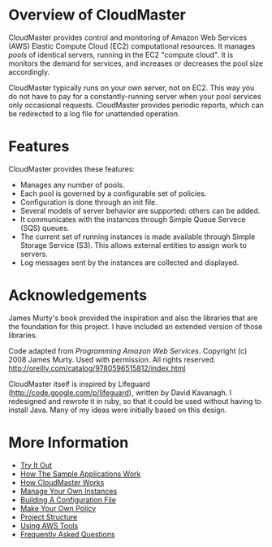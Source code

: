 # Overview of CloudMaster #

CloudMaster provides control and monitoring of Amazon Web Services (AWS) Elastic Compute Cloud (EC2) computational resources.  It manages _pools_ of identical servers, running in the EC2 "compute cloud".  It is monitors the demand for services, and increases or decreases the pool size accordingly.

CloudMaster typically runs on your own server, not on EC2.  This way you do not have to pay for a constantly-running server when your pool services only occasional requests.  CloudMaster provides periodic reports, which can be redirected to a log file for unattended operation.

# Features #

CloudMaster provides these features:
  * Manages any number of pools.
  * Each pool is governed by a configurable set of policies.
  * Configuration is done through an init file.
  * Several models of server behavior are supported: others can be added.
  * It communicates with the instances through Simple Queue Servece (SQS) queues.
  * The current set of running instances is made available through Simple Storage Service (S3).  This allows external entities to assign work to servers.
  * Log messages sent by the instances are collected and displayed.

# Acknowledgements #
James Murty's book provided the inspiration and also the libraries that are the foundation for this project.  I have included an extended version of those libraries.

Code adapted from _Programming Amazon Web Services_.
Copyright (c) 2008 James Murty.  Used with permission.  All rights reserved.
http://oreilly.com/catalog/9780596515812/index.html

CloudMaster itself is inspired by Lifeguard (http://code.google.com/p/lifeguard), written by David Kavanagh. I redesigned and rewrote it in ruby, so that it could be used without having to install Java.  Many of my ideas were initially based on this design.

# More Information #
  * [Try It Out](ProjectSetup.md)
  * [How The Sample Applications Work](HowSampleWorks.md)
  * [How CloudMaster Works](HowCloudMasterWorks.md)
  * [Manage Your Own Instances](RunningYourOwn.md)
  * [Building A Configuration File](ConfigurationFile.md)
  * [Make Your Own Policy](MakeYourOwnPolicy.md)
  * [Project Structure](ProjectStructure.md)
  * [Using AWS Tools](UsingTools.md)
  * [Frequently Asked Questions](FAQ.md)